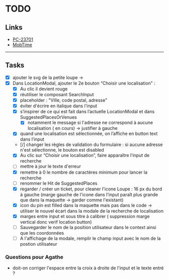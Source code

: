 # TODO

## Links

- [PC-23701](https://passculture.atlassian.net/browse/PC-23701)
- [MobTime](https://mobtime.hadrienmp.fr/mob/pass-culture)

---

## Tasks

- [x] ajouter le svg de la petite loupe -> [](https://www.figma.com/file/9vjOC2ygiCZroPl9FUF36s/Localisation?node-id=2770%3A77120&mode=dev)
- [x] Dans LocationModal, ajouter le 2e bouton “Choisir une localisation” :
  - [x] Au clic il devient rouge
  - [x] réutiliser le composant SearchInput
  - [x] placeholder : "Ville, code postal, adresse"
  - [x] éviter d'écrire en italique dans l'input
  - [x] s’inspirer de ce qui est fait dans l’actuelle LocationModal et dans SuggestedPlacesOrVenues
    - [x] notamment le message si l'adresse ne correspond à aucune localisation ( en cours) -> justifier à gauche
  - [x] quand une localisation est sélectionnée, on l’affiche en button text dans l’input
  - [/] changer les règles de validation du formulaire : si aucune adresse n'est sélectionne, le bouton est disabled
  - [x] Au clic sur “Choisir une localisation”, faire apparaître l’input de recherche
  - [ ] mettre à jour le texte d'erreur
  - [x] remettre à 0 le nombre de caractères minimum pour lancer la recherche
  - [ ] renommer le Hit de SuggestedPlaces
  - [x] regarder / créer un ticket, pour cleaner l'icone Loupe : 16 px du bord à gauche (marge gauche de l'icone dans l'input paraît plus grande que dans la maquette -> garder comme l'existant)
  - [x] icon du pin est filled dans la maquette mais pas dans le code -> utiliser le nouvel écart dans la modale de la recherche de localisation
  - [x] marges entre input et sous titre à calibrer ( suppression marge vertical donc verif location button)
  - [ ] Sauvegarder le nom de la position utilisateur dans le context ainsi que les coordonnées
  - [ ] A l'affichage de la modale, remplir le champ input avec le nom de la postion utilisateur

### Questions pour Agathe

- doit-on corriger l'espace entre la croix à droite de l'input et le texte entré ?
